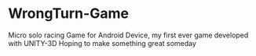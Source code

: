 # WrongTurn-Game
Micro solo racing Game for Android Device, my first ever game developed with UNITY-3D
Hoping to make something great someday 
